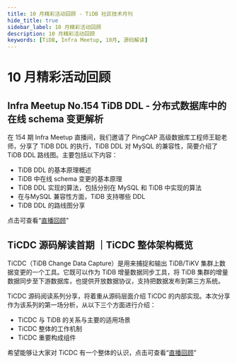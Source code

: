 ```yaml
---
title: 10 月精彩活动回顾 - TiDB 社区技术月刊
hide_title: true
sidebar_label: 10 月精彩活动回顾
description: 10 月精彩活动回顾
keywords: [TiDB, Infra Meetup, 10月, 源码解读]
---
```


# 10 月精彩活动回顾

## Infra Meetup No.154 TiDB DDL - 分布式数据库中的在线 schema 变更解析

在 154 期 Infra Meetup 直播间，我们邀请了 PingCAP 高级数据库工程师王聪老师，分享了 TiDB DDL 的执行，TiDB DDL 对 MySQL 的兼容性，简要介绍了 TiDB DDL 路线图。主要包括以下内容：

- TiDB DDL 的基本原理概述
- TiDB 中在线 schema 变更的基本原理
- TiDB DDL 实现的算法，包括分别在 MySQL 和 TiDB 中实现的算法
- 在与MySQL 兼容性方面，TiDB 支持哪些 DDL
- TiDB DDL 的路线图分享

点击可查看“[直播回顾](https://www.bilibili.com/video/BV1vR4y1o7mS)”

## TiCDC 源码解读首期 ｜TiCDC 整体架构概览

TiCDC（TiDB Change Data Capture）是用来捕捉和输出 TiDB/TiKV 集群上数据变更的一个工具。它既可以作为 TiDB 增量数据同步工具，将 TiDB 集群的增量数据同步至下游数据库，也提供开放数据协议，支持把数据发布到第三方系统。

TiCDC 源码阅读系列分享，将着重从源码层面介绍 TiCDC 的内部实现。本次分享作为该系列的第一场分析，从以下三个方面进行介绍：

- TiCDC 与 TiDB 的关系与主要的适用场景
- TiCDC 整体的工作机制
- TiCDC 重要构成组件

希望能够让大家对 TiCDC 有一个整体的认识，点击可查看“[直播回顾](https://asktug.com/t/topic/996614)”